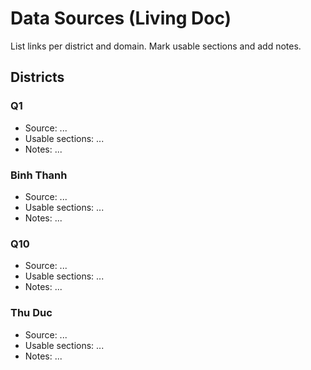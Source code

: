 # Data Sources (Living Doc)

List links per district and domain. Mark usable sections and add notes.

## Districts

### Q1
- Source: ...
- Usable sections: ...
- Notes: ...

### Binh Thanh
- Source: ...
- Usable sections: ...
- Notes: ...

### Q10
- Source: ...
- Usable sections: ...
- Notes: ...

### Thu Duc
- Source: ...
- Usable sections: ...
- Notes: ...
